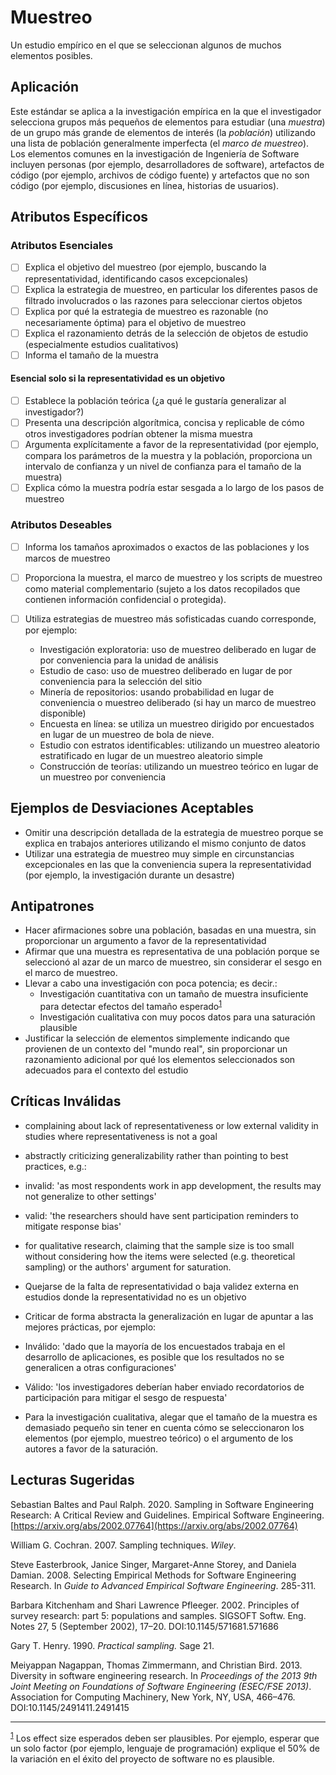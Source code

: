 # Muestreo
Un estudio empírico en el que se seleccionan algunos de muchos elementos posibles.

## Aplicación

Este estándar se aplica a la investigación empírica en la que el investigador selecciona grupos más pequeños de elementos para estudiar (una _muestra_) de un grupo más grande de elementos de interés (la _población_) utilizando una lista de población generalmente imperfecta (el _marco de muestreo_). Los elementos comunes en la investigación de Ingeniería de Software incluyen personas (por ejemplo, desarrolladores de software), artefactos de código (por ejemplo, archivos de código fuente) y artefactos que no son código (por ejemplo, discusiones en línea, historias de usuarios).

## Atributos Específicos

### Atributos Esenciales
- [ ] Explica el objetivo del muestreo (por ejemplo, buscando la representatividad, identificando casos excepcionales)
- [ ] Explica la estrategia de muestreo, en particular los diferentes pasos de filtrado involucrados o las razones para seleccionar ciertos objetos
- [ ] Explica por qué la estrategia de muestreo es razonable (no necesariamente óptima) para el objetivo de muestreo
- [ ] Explica el razonamiento detrás de la selección de objetos de estudio (especialmente estudios cualitativos)
- [ ] Informa el tamaño de la muestra
 
#### Esencial solo si la representatividad es un objetivo 
- [ ] Establece la población teórica (¿a qué le gustaría generalizar al investigador?)
- [ ] Presenta una descripción algorítmica, concisa y replicable de cómo otros investigadores podrían obtener la misma muestra
- [ ] Argumenta explícitamente a favor de la representatividad (por ejemplo, compara los parámetros de la muestra y la población, proporciona un intervalo de confianza y un nivel de confianza para el tamaño de la muestra)
- [ ] Explica cómo la muestra podría estar sesgada a lo largo de los pasos de muestreo

### Atributos Deseables
- [ ] Informa los tamaños aproximados o exactos de las poblaciones y los marcos de muestreo
- [ ] Proporciona la muestra, el marco de muestreo y los scripts de muestreo como material complementario (sujeto a los datos recopilados que contienen información confidencial o protegida).
- [ ] Utiliza estrategias de muestreo más sofisticadas cuando corresponde, por ejemplo:

    - Investigación exploratoria: uso de muestreo deliberado en lugar de por conveniencia para la unidad de análisis
    - Estudio de caso: uso de muestreo deliberado en lugar de por conveniencia para la selección del sitio
    - Minería de repositorios: usando probabilidad en lugar de conveniencia o muestreo deliberado (si hay un marco de muestreo disponible)
    - Encuesta en línea: se utiliza un muestreo dirigido por encuestados en lugar de un muestreo de bola de nieve.
    - Estudio con estratos identificables: utilizando un muestreo aleatorio estratificado en lugar de un muestreo aleatorio simple
    - Construcción de teorías: utilizando un muestreo teórico en lugar de un muestreo por conveniencia

## Ejemplos de Desviaciones Aceptables

- Omitir una descripción detallada de la estrategia de muestreo porque se explica en trabajos anteriores utilizando el mismo conjunto de datos
- Utilizar una estrategia de muestreo muy simple en circunstancias excepcionales en las que la conveniencia supera la representatividad (por ejemplo, la investigación durante un desastre)

## Antipatrones

- Hacer afirmaciones sobre una población, basadas en una muestra, sin proporcionar un argumento a favor de la representatividad
- Afirmar que una muestra es representativa de una población porque se seleccionó al azar de un marco de muestreo, sin considerar el sesgo en el marco de muestreo.
- Llevar a cabo una investigación con poca potencia; es decir.:
    - Investigación cuantitativa con un tamaño de muestra insuficiente para detectar efectos del tamaño esperado<sup>[1](#myfootnote1)</sup>
    - Investigación cualitativa con muy pocos datos para una saturación plausible
- Justificar la selección de elementos simplemente indicando que provienen de un contexto del &quot;mundo real&quot;, sin proporcionar un razonamiento adicional por qué los elementos seleccionados son adecuados para el contexto del estudio

## Críticas Inválidas

- complaining about lack of representativeness or low external validity in studies where representativeness is not a goal
- abstractly criticizing generalizability rather than pointing to best practices, e.g.:
- invalid: &#39;as most respondents work in app development, the results may not generalize to other settings&#39;
- valid: &#39;the researchers should have sent participation reminders to mitigate response bias&#39;
- for qualitative research, claiming that the sample size is too small without considering how the items were selected (e.g. theoretical sampling) or the authors&#39; argument for saturation.

- Quejarse de la falta de representatividad o baja validez externa en estudios donde la representatividad no es un objetivo
- Criticar de forma abstracta la generalización en lugar de apuntar a las mejores prácticas, por ejemplo:
- Inválido: &#39;dado que la mayoría de los encuestados trabaja en el desarrollo de aplicaciones, es posible que los resultados no se generalicen a otras configuraciones&#39;
- Válido: &#39;los investigadores deberían haber enviado recordatorios de participación para mitigar el sesgo de respuesta&#39;
- Para la investigación cualitativa, alegar que el tamaño de la muestra es demasiado pequeño sin tener en cuenta cómo se seleccionaron los elementos (por ejemplo, muestreo teórico) o el argumento de los autores a favor de la saturación.

## Lecturas Sugeridas

Sebastian Baltes and Paul Ralph. 2020. Sampling in Software Engineering Research: A Critical Review and Guidelines. Empirical Software Engineering. [https://arxiv.org/abs/2002.07764](https://arxiv.org/abs/2002.07764)

William G. Cochran. 2007. Sampling techniques. _Wiley_.

Steve Easterbrook, Janice Singer, Margaret-Anne Storey, and Daniela Damian. 2008. Selecting Empirical Methods for Software Engineering Research. In _Guide to Advanced Empirical Software Engineering_. 285-311.

Barbara Kitchenham and Shari Lawrence Pfleeger. 2002. Principles of survey research: part 5: populations and samples. SIGSOFT Softw. Eng. Notes 27, 5 (September 2002), 17–20. DOI:10.1145/571681.571686

Gary T. Henry. 1990. _Practical sampling._ Sage 21.

Meiyappan Nagappan, Thomas Zimmermann, and Christian Bird. 2013. Diversity in software engineering research. In _Proceedings of the 2013 9th Joint Meeting on Foundations of Software Engineering (ESEC/FSE 2013)_. Association for Computing Machinery, New York, NY, USA, 466–476. DOI:10.1145/2491411.2491415

---
<sup>[1](#myfootnote1)</sup> Los effect size esperados deben ser plausibles. Por ejemplo, esperar que un solo factor (por ejemplo, lenguaje de programación) explique el 50% de la variación en el éxito del proyecto de software no es plausible.

